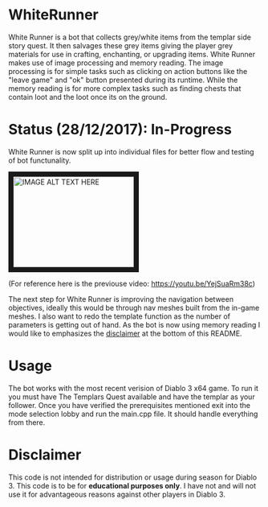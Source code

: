 # WhiteRunner
White Runner is a bot that collects grey/white items from the templar side story quest. It then salvages these grey items giving the player grey materials for use in crafting, enchanting, or upgrading items. White Runner makes use of image processing and memory reading. The image processing is for simple tasks such as clicking on action buttons like the "leave game" and "ok" button presented during its runtime. While the memory reading is for more complex tasks such as finding chests that contain loot and the loot once its on the ground.

# Status (28/12/2017): In-Progress
White Runner is now split up into individual files for better flow and testing of bot functunality.

<a href="http://www.youtube.com/watch?feature=player_embedded&v=Wsy5g44H9FU
" target="_blank"><img src="http://img.youtube.com/vi/Wsy5g44H9FU/0.jpg" 
alt="IMAGE ALT TEXT HERE" width="240" height="180" border="10" /></a>

(For reference here is the previouse video: <https://youtu.be/YejSuaRm38c>)

The next step for White Runner is improving the navigation between objectives, ideally this would be through nav meshes built from the in-game meshes. I also want to redo the template function as the number of parameters is getting out of hand. As the bot is now using memory reading I would like to emphasizes the [disclaimer](https://github.com/Per-Plex/WhiteRunner#disclaimer) at the bottom of this README.

# Usage
The bot works with the most recent verision of Diablo 3 x64 game. To run it you must have The Templars Quest available and have the templar as your follower. Once you have verified the prerequisites mentioned exit into the mode selection lobby and run the main.cpp file. It should handle everything from there.

# Disclaimer
This code is not intended for distribution or usage during season for Diablo 3. This code is to be for **educational purposes only**. I have not and will not use it for advantageous reasons against other players in Diablo 3.
